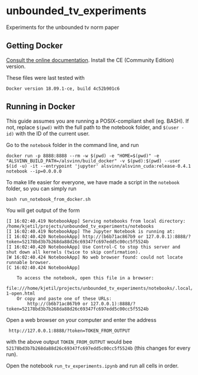# unbounded_tv_experiments
Experiments for the unbounded tv norm paper

## Getting Docker

[Consult the online documentation](https://docs.docker.com/install/). Install the CE (Community Edition) version.

These files were last tested with

    Docker version 18.09.1-ce, build 4c52b901c6


## Running in Docker

This guide assumes you are running a POSIX-compliant shell (eg. BASH). If not, replace ```$(pwd)``` with the full path to the notebook folder, and ```$(user -id)``` with the ID of the current user.

Go to the ```notebook``` folder in the command line, and run

    docker run -p 8888:8888 --rm -w $(pwd) -e "HOME=$(pwd)" -e "ALSVINN_BUILD_PATH=/alsvinn/build_docker" -v $(pwd):$(pwd) --user $(id -u) -it --entrypoint 'jupyter' alsvinn/alsvinn_cuda:release-0.4.1  notebook --ip=0.0.0.0 

To make life easier for everyone, we have made a script in the ```notebook``` folder, so you can simply run

    bash run_notebook_from_docker.sh



You will get output of the form


    [I 16:02:40.419 NotebookApp] Serving notebooks from local directory: /home/kjetil/projects/unbounded_tv_experiments/notebooks
    [I 16:02:40.419 NotebookApp] The Jupyter Notebook is running at:
    [I 16:02:40.420 NotebookApp] http://(b6b71ac867b9 or 127.0.0.1):8888/?token=52178bd3b7b268da88d26c69347fc697edd5c00cc5f5524b
    [I 16:02:40.420 NotebookApp] Use Control-C to stop this server and shut down all kernels (twice to skip confirmation).
    [W 16:02:40.424 NotebookApp] No web browser found: could not locate runnable browser.
    [C 16:02:40.424 NotebookApp] 
    
        To access the notebook, open this file in a browser:
            file:///home/kjetil/projects/unbounded_tv_experiments/notebooks/.local/share/jupyter/runtime/nbserver-1-open.html
        Or copy and paste one of these URLs:
            http://(b6b71ac867b9 or 127.0.0.1):8888/?token=52178bd3b7b268da88d26c69347fc697edd5c00cc5f5524b

Open a web browser on your computer and enter the address

     http://127.0.0.1:8888/?token=TOKEN_FROM_OUTPUT

with the above output ```TOKEN_FROM_OUTPUT``` would bee ```52178bd3b7b268da88d26c69347fc697edd5c00cc5f5524b``` (this changes for every run).

Open the notebook ```run_tv_experiments.ipynb``` and run all cells in order.

